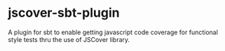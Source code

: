 jscover-sbt-plugin
==================

A plugin for sbt to enable getting javascript code coverage for functional style tests thru the use of JSCover library.
